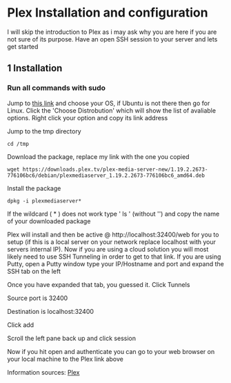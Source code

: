 # Plex Installation and configuration 

I will skip the introduction to Plex as i may ask why you are here if you are not sure of its purpose. Have an open SSH session to your server and lets get started

## 1 Installation
### Run all commands with sudo

Jump to [this link](https://www.plex.tv/en-gb/media-server-downloads/) and choose your OS, if Ubuntu is not there then go for Linux. Click the 'Choose Distrobution' which will show the list of avaliable options. Right click your option and copy its link address

Jump to the tmp directory
```
cd /tmp
```

Download the package, replace my link with the one you copied
```
wget https://downloads.plex.tv/plex-media-server-new/1.19.2.2673-776106bc6/debian/plexmediaserver_1.19.2.2673-776106bc6_amd64.deb
```

Install the package
```
dpkg -i plexmediaserver*
```
If the wildcard ( * ) does not work type ' ls ' (without '') and copy the name of your downloaded package

Plex will install and then be active @ http://localhost:32400/web for you to setup (if this is a local server on your network replace localhost with your servers internal IP). Now if you are using a cloud solution you will most likely need to use SSH Tunneling in order to get to that link. If you are using Putty, open a Putty window type your IP/Hostname and port and expand the SSH tab on the left

Once you have expanded that tab, you guessed it. Click Tunnels 

Source port is 32400

Destination is localhost:32400

Click add

Scroll the left pane back up and click session

Now if you hit open and authenticate you can go to your web browser on your local machine to the Plex link above

Information sources: [Plex](https://support.plex.tv/articles/200288586-installation/)
